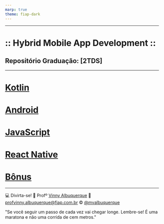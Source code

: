 ```yaml
---
marp: true
theme: fiap-dark
---
```

<!-- _class: logo -->

---
# :: Hybrid Mobile App Development ::
## Repositório Graduação: [2TDS] 

---
# [Kotlin](/01_Kotlin/README.md)

# [Android](/02_Android/Readme.md)

# [JavaScript](/03_JavaScript/embreve.pdf)

# [React Native](/04_ReactNative/embreve.pdf)

# [Bônus](/05_Bonus/embreve.pdf)

---
<!-- header: 'Dúvidas' -->
:computer: Divirta-se!
:school: Profº [Vinny Albuquerque](http://www.linkedin.com/in/mvalbuquerque)
:email: profvinny.albuquerque@fiap.com.br
:copyright: [@mvalbuquerque](http://www.linkedin.com/in/mvalbuquerque)

"Se você seguir um passo de cada vez vai chegar longe. Lembre-se! É uma maratona e não uma corrida de cem metros."
